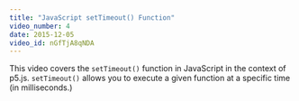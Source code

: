 ```yaml
---
title: "JavaScript setTimeout() Function"
video_number: 4
date: 2015-12-05
video_id: nGfTjA8qNDA
---
```


This video covers the `setTimeout()` function in JavaScript in the context of p5.js.  `setTimeout()` allows you to execute a given function at a specific time (in milliseconds.)